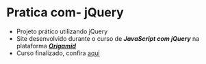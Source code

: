 # Pratica com- jQuery

* Projeto prático utilizando jQuery
* Site desenvolvido durante o curso de ***JavaScript com jQuery*** na plataforma [***Origamid***](https://www.origamid.com/)
* Curso finalizado, confira [aqui](https://lucas-hmsc.github.io/pratica-com-jquery/)
